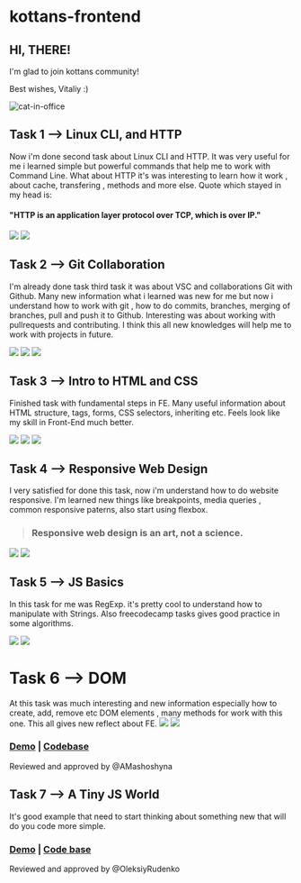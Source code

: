 # kottans-frontend

## HI, THERE!

I'm glad to join kottans community!

Best wishes, Vitaliy  :)

![cat-in-office](http://i.imgur.com/U0jmb.gif)
## Task 1 --> Linux CLI, and HTTP
Now i'm done second task about Linux CLI and HTTP.
It was very useful for me i learned simple but powerful commands that help me to work with Command Line.
What about HTTP it's was interesting to learn how it work , about cache, transfering , methods and more else.
Quote which stayed in my head is: 

#### "HTTP is an application layer protocol over TCP, which is over IP."
![](task_linux_cli/CLI_Screenshot1.png)
![](task_linux_cli/CLI_Screenshot2.png)
## Task 2 --> Git Collaboration
I'm already done task third task it was about VSC and collaborations Git with Github.
Many new information what i learned was new for me but now i understand how to work with git , how to do commits, branches, merging of branches, pull and push it to Github. Interesting was about working with pullrequests and contributing.
I think this all new knowledges will help me to work with projects in future.

![](task_git_collaboration/Git_and_Collab.png)
![](task_git_collaboration/VS_with_Git1.png)
![](task_git_collaboration/VS_with_Git2.png)
## Task 3 --> Intro to HTML and CSS
Finished task with fundamental steps in FE.
Many useful information about HTML structure, tags, forms, CSS selectors, inheriting etc.
Feels look like my skill in Front-End much better.

![](task_html_css_intro/basics-css.png)
![](task_html_css_intro/basics-html.png)
![](task_html_css_intro/intro-html-css.png)
## Task 4 --> Responsive Web Design
I very satisfied for done this task, now i'm understand how to do website responsive. I'm learned new things like breakpoints, media queries , common  responsive paterns, also start using flexbox.

>### Responsive web design is an art, not a science.

![](task_responsive_web_design/responsive-web-design.png)
![](task_responsive_web_design/flexbox-froggy.png)
## Task 5 --> JS Basics
In this task for me was RegExp. it's pretty cool to understand how to manipulate with Strings. Also freecodecamp tasks gives good practice in some algorithms.

![](task_js_basics/basics-js.png)
![](task_js_basics/free-code-camp-h1.png)
# Task 6 --> DOM
At this task was much interesting and new information especially how to create, add, remove etc DOM elements , many methods for work with this one. This all gives new reflect about FE.
![](task_js_dom/img/free-code-camp-h2.png)
![](task_js_dom/img/js-and-dom.png)

### [Demo](https://vitaliykravchyk.github.io/kottansDOM/) | [Codebase](https://github.com/vitaliykravchyk/kottans-frontend/tree/master/task_js_dom)
Reviewed and approved by @AMashoshyna
## Task 7 --> A Tiny JS World
It's good example that need to start thinking about something new that will do you code more simple.

### [Demo](https://vitaliykravchyk.github.io/a-tiny-JS-world/) | [Code base](https://github.com/vitaliykravchyk/a-tiny-JS-world/blob/gh-pages/index.js)
Reviewed and approved by @OleksiyRudenko